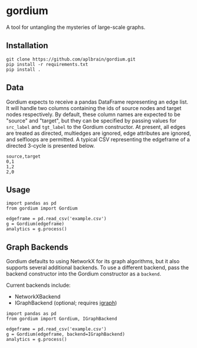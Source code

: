# gordium
A tool for untangling the mysteries of large-scale graphs.

## Installation
```
git clone https://github.com/aplbrain/gordium.git
pip install -r requirements.txt
pip install .
```

## Data
Gordium expects to receive a pandas DataFrame representing an edge list. It will handle two columns containing the ids of source nodes and target nodes respectively. By default, these column names are expected to be "source" and "target", but they can be specified by passing values for `src_label` and `tgt_label` to the Gordium constructor. At present, all edges are treated as directed, multiedges are ignored, edge attributes are ignored, and selfloops are permitted. A typical CSV representing the edgeframe of a directed 3-cycle is presented below.
```
source,target
0,1
1,2
2,0
```

## Usage
```
import pandas as pd
from gordium import Gordium

edgeframe = pd.read_csv('example.csv')
g = Gordium(edgeframe)
analytics = g.process()
```

## Graph Backends
Gordium defaults to using NetworkX for its graph
algorithms, but it also supports several additional
backends. To use a different backend, pass the
backend constructor into the Gordium constructor as
a `backend`.

Current backends include:
- NetworkXBackend
- IGraphBackend (optional; requires [igraph](https://igraph.org/python/))

```
import pandas as pd
from gordium import Gordium, IGraphBackend

edgeframe = pd.read_csv('example.csv')
g = Gordium(edgeframe, backend=IGraphBackend)
analytics = g.process()
```

